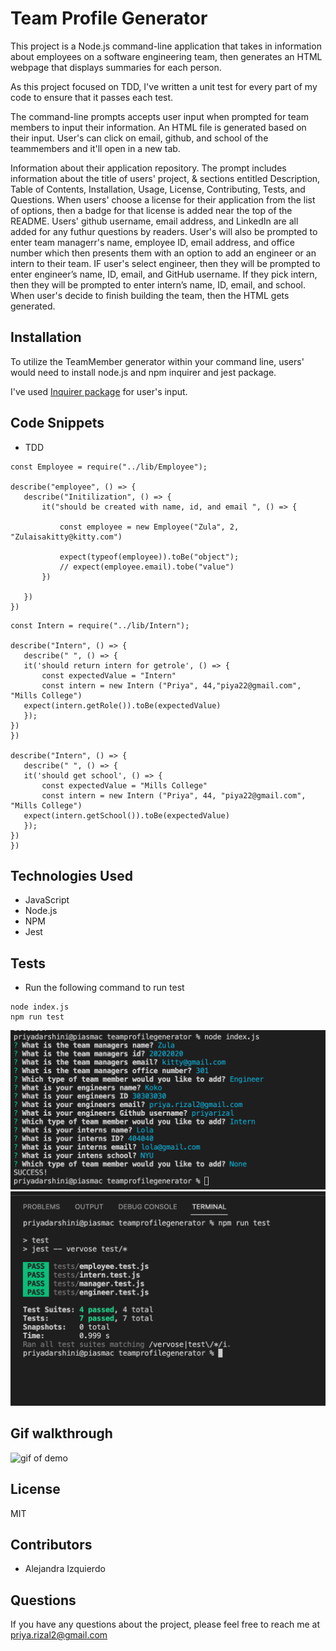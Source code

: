 # Team Profile Generator

This project is a Node.js command-line application that takes in information about employees on a software engineering team, then generates an HTML webpage that displays summaries for each person. 

As this project focused on TDD, I've written a unit test for every part of my code to ensure that it passes each test.

The command-line prompts accepts user input when prompted for team members to input their information. An HTML file is generated based on their input. User's can click on email, github, and school of the teammembers and it'll open in a new tab. 

Information about their application repository. The prompt includes information about the title of users' project, & sections entitled Description, Table of Contents, Installation, Usage, License, Contributing, Tests, and Questions. When users' choose a license for their application from the list of options, then a badge for that license is added near the top of the README. Users' github username, email address, and LinkedIn are all added for any futhur questions by readers. User's will also be prompted to enter team managerr's name, employee ID, email address, and office number which then presents them with an option to add an engineer or an intern to their team. IF user's select engineer, then they will be prompted to enter engineer’s name, ID, email, and GitHub username. If they pick intern, then they will be prompted to enter intern’s name, ID, email, and school. When user's decide to finish building the team, then the HTML gets generated.


## Installation
 To utilize the TeamMember generator within your command line, users' would need to install node.js and npm inquirer and jest package. 

I've used [Inquirer package](https://www.npmjs.com/package/inquirer) for user's input. 
## Code Snippets
 - TDD 

 ```
 const Employee = require("../lib/Employee");

describe("employee", () => {
    describe("Initilization", () => {
        it("should be created with name, id, and email ", () => {

            const employee = new Employee("Zula", 2, "Zulaisakitty@kitty.com")

            expect(typeof(employee)).toBe("object");
            // expect(employee.email).tobe("value")
        })

    })
})

 ```

 ```
 const Intern = require("../lib/Intern");

describe("Intern", () => {
    describe(" ", () => {
    it('should return intern for getrole', () => {
        const expectedValue = "Intern"
        const intern = new Intern ("Priya", 44,"piya22@gmail.com", "Mills College")
    expect(intern.getRole()).toBe(expectedValue)
    });
})
})

describe("Intern", () => {
    describe(" ", () => {
    it('should get school', () => {
        const expectedValue = "Mills College"
        const intern = new Intern ("Priya", 44, "piya22@gmail.com", "Mills College")
    expect(intern.getSchool()).toBe(expectedValue)
    });
})
})
```

## Technologies Used
- JavaScript
- Node.js
- NPM
- Jest


## Tests 
- Run the following command to run test

 ```terminal
node index.js
npm run test
```
 ![command-line](./images/sc.png)
 ![tests passed](./images/tests.png)

## Gif walkthrough
![gif of demo](./images/teamgenerator.gif)

## License
MIT

## Contributors
- Alejandra Izquierdo


## Questions
If you have any questions about the project, please feel free to reach me at priya.rizal2@gmail.com